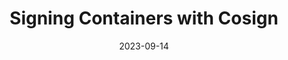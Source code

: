 ---
title: Signing Containers with Cosign
date: 2023-09-14
tags: [Docker, Sigstore, Cosign]
draft: true
---